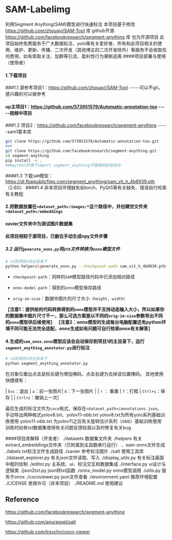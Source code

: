 # SAM-Labelimg
利用Segment Anything(SAM)模型进行快速标注
本项目基于修改 https://github.com/zhouayi/SAM-Tool 库 github开源
https://github.com/facebookresearch/segment-anything 库 也为开源项目
此项目始终免费服务于广大数据标注、yolo等有关爱好者，所有和此项目相关的使用、维护、更新、传播、二次开发（其他博主的二次开发除外）等服务不会收取任何费用，如有索取关注、加群等引流、盈利性行为果断逃离
####项目部署与使用（使用者）
#### 1.下载项目
###1.1 源参考项目1：https://github.com/zhouayi/SAM-Tool -----可以不git，感兴趣的可以做参考
####   up主项目1：https://github.com/573951579/Automatic-annotation-too   -----视频中项目
###1.2 项目2：https://github.com/facebookresearch/segment-anything  -----sam1基本库
```bash 
git clone https://github.com/573951579/Automatic-annotation-too.git
###
git clone https://github.com/facebookresearch/segment-anything.git
cd segment-anything
pip install -e .
###python环境下import segment_anything不报错则安装成功
```
####1.3
下载`SAM`模型：https://dl.fbaipublicfiles.com/segment_anything/sam_vit_h_4b8939.pth  （2.6G）
####1.4
非本项目环境缺失如torch、PyQt5等有关缺失、错误自行检索有关教程

#### 2.把数据放置在`<dataset_path>/images/*`这个路径中，并创建空文件夹`<dataset_path>/embeddings`
####  xavier文件夹中为测试图片数据集
#### 此项目相较于源项目，已删去手动生成npy文件步骤


##### 3.2 运行`generate_onnx.py`将`pth`文件转换为`onnx`模型文件

```bash
# cd到项目1的主目录下
python helpers\generate_onnx.py --checkpoint-path sam_vit_h_4b8939.pth --onnx-model-path ./sam_onnx.onnx --orig-im-size 1080 1920
```

- `checkpoint-path`：同样的`SAM`模型路径代码中已添加相对路径

- `onnx-model-path`：得到的`onnx`模型保存路径

- `orig-im-size`：数据中图片的尺寸大小`（height, width）`

【**注意1：提供给的代码转换得到的`onnx`模型并不支持动态输入大小，所以如果你的数据集中图片尺寸不一，那么可选方案是以不同的`orig-im-size`参数导出不同的`onnx`模型供后续使用**】
【**注意2：onnx模型的生成每台电脑配置还有python环境不同可能无法完全适配，onnx生成如有问题可自行检索onnx有关解答**】
#### 4.生成的`sam_onnx.onnx`模型应该会自动保存到项目1的主目录下，运行`segment_anything_annotator.py`进行标注

```bash
# cd到项目1的主目录下
python segment_anything_annotator.py
```
在对象位置出点击鼠标左键为增加掩码，点击右键为去掉该位置掩码。
其他使用快捷键有：

| `Esc`：退出     | `a`：前一张图片| `d`：下一张图片 |
| `r`  ： 重置    | `f`：打框      | `Ctrl+s`：保存 |
| `Ctrl+z`：撤销上一次|


最后生成的标注文件为`coco`格式，保存在`<dataset_path>/annotations.json`。
手动导出两种格式yolov8.txt、yolov11-obb.txt 
yolov8.txt为所有yolo系列基础训练使用
yolov11-obb.txt 为yolov11之后有关旋转估计系列（obb）基础训练使用
训练时如有txt数据集使用有关问题反馈给我以及时修复有关bug

####项目库解释（开发者）
./datasets 数据集文件夹
./helpers 有关extract_embeddings文件夹（已附属到主函数串行运行） 、sam-onnx文件生成
./labels txt标注文件生成路径
./xavier 参考标注图片
./salt 使用工具库
    ./dataset_explorer.py 有关json文件读取、写入
    ./display_utils.py  有关标注画面中框的绘制
    ./editor.py 主系统、ui、标注交互和数据集成
    ./interface.py ui设计与逻辑类
    ./json2txt.py json转txt函数
    ./onnx_model.py onnx模型调用
    ./utils.py 服务于onnx
./cocoviewer.py json文件查看
./environment.yaml 推荐环境配置
./LICENSE 使用许可（非本项目）
./README.md 使用建议

## Reference
https://github.com/facebookresearch/segment-anything 

https://github.com/anuragxel/salt

https://github.com/trsvchn/coco-viewer
